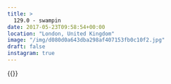 ```yaml
---
title: >
  129.0 - swampin
date: 2017-05-23T09:58:54+00:00
location: "London, United Kingdom"
image: "/img/d080d0a643dba298af407153fb0c10f2.jpg"
draft: false
instagram: true
---
```


{{<photo src="/img/d080d0a643dba298af407153fb0c10f2.jpg">}}
